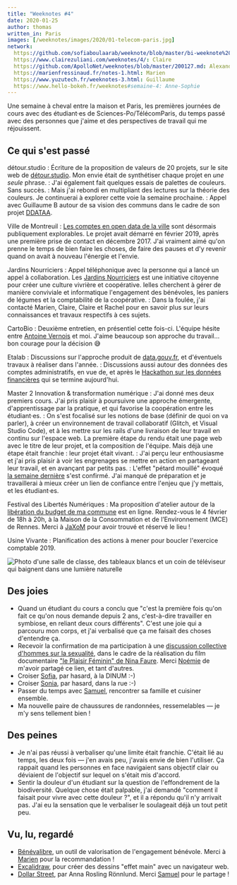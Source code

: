 ```yaml
---
title: "Weeknotes #4"
date: 2020-01-25
author: thomas
written_in: Paris
images: [/weeknotes/images/2020/01-telecom-paris.jpg]
network:
  https://github.com/sofiaboulaarab/weeknote/blob/master/bi-weeknote%20%232.md: Sofia
  https://www.clairezuliani.com/weeknotes/4/: Claire
  https://github.com/ApolloNet/weeknotes/blob/master/200127.md: Alexandre
  https://marienfressinaud.fr/notes-1.html: Marien
  https://www.yuzutech.fr/weeknotes-3.html: Guillaume
  https://www.hello-bokeh.fr/weeknotes#semaine-4: Anne-Sophie
---
```


Une semaine à cheval entre la maison et Paris, les premières journées
de cours avec des étudiant·es de Sciences-Po/TélécomParis, du temps passé avec
des personnes que j'aime et des perspectives de travail qui me réjouissent.

<!--more-->

## Ce qui s'est passé

détour.studio
: Écriture de la proposition de valeurs de 20 projets, sur le site web de [détour.studio].
  Mon envie était de synthétiser chaque projet en _une seule_ phrase.
: J'ai également fait quelques essais de palettes de couleurs. Sans succès.
: Mais j'ai rebondi en multipliant des lectures sur la théorie des couleurs.
  Je continuerai à explorer cette voie la semaine prochaine.
: Appel avec Guillaume B autour de sa vision des communs dans le cadre de son projet [DDATAA].

Ville de Montreuil
: [Les comptes en open data de la ville](https://www.montreuil.fr/vie-citoyenne/finances-et-marches-publics/explorer-les-comptes-de-la-ville)
  sont désormais publiquement explorables.
  Le projet avait démarré en février 2019, après une première prise de contact en décembre 2017.
  J'ai vraiment aimé qu'on prenne le temps de bien faire les choses,
  de faire des pauses et d'y revenir quand on avait à nouveau l'énergie et l'envie.

Jardins Nourriciers
: Appel téléphonique avec la personne qui a lancé un appel à collaboration.
  Les [Jardins Nourriciers] est une initiative citoyenne pour créer une culture vivrière et coopérative.
  Ielles cherchent à gérer de manière conviviale et informatique l'engagement des bénévoles,
  les paniers de légumes et la comptabilité de la coopérative.
: Dans la foulée, j'ai contacté Marien, Claire, Claire et Rachel pour
  en savoir plus sur leurs connaissances et travaux respectifs à ces sujets.

CartoBio
: Deuxième entretien, en présentiel cette fois-ci.
  L'équipe hésite entre [Antoine Vernois](https://blog.crafting-labs.fr/ensemble/) et moi.
  J'aime beaucoup son approche du travail… bon courage pour la décision 😅

Etalab
: Discussions sur l'approche produit de [data.gouv.fr](https://www.data.gouv.fr),
  et d'éventuels travaux à réaliser dans l'année.
: Discussions aussi autour des données des comptes administratifs,
  en vue de, et après le [Hackathon sur les données financières](https://datafin.fr/)
  qui se termine aujourd'hui.


Master 2 Innovation & transformation numérique
: J'ai donné mes deux premiers cours.
  J'ai pris plaisir à poursuivre une approche émergente, d'apprentissage
  par la pratique, et qui favorise la coopération entre les étudiant·es.
: On s'est focalisé sur les notions de base (définir de quoi on va parler),
  à créer un environnement de travail collaboratif (Glitch, et Visual Studio Code),
  et à les mettre sur les rails d'une livraison de leur travail en continu sur l'espace web.
  La première étape du rendu était une page web avec le titre de leur projet, et la composition de l'équipe.
  Mais déjà une étape était franchie : leur projet était vivant.
: J'ai perçu leur enthousiasme et j'ai pris plaisir à voir les engrenages
  se mettre en action en partageant leur travail, et en avançant par petits pas.
: L'effet "pétard mouillé" évoqué [la semaine dernière](/weeknotes/4/) s'est confirmé.
  J'ai manqué de préparation et je travaillerai à mieux créer un lien de confiance
  entre l'enjeu que j'y mettais, et les étudiant·es.


Festival des Libertés Numériques
: Ma proposition d'atelier autour de la [libération du budget de ma commune][fdln-budget]
  est en ligne. Rendez-vous le 4 février de 18h à 20h, à la
  Maison de la Consommation et de l’Environnement (MCE) de Rennes.
  Merci à [JaXoM](https://tchack.xyz) pour avoir trouvé et réservé le lieu !


Usine Vivante
: Planification des actions à mener pour boucler l'exercice comptable 2019.

![Photo d'une salle de classe, des tableaux blancs et un coin de téléviseur qui baignent dans une lumière naturelle](/weeknotes/images/2020/01-telecom-paris.jpg "Salle de cours à TélécomParis (janvier 2020)")


## Des joies

- Quand un étudiant du cours a conclu que "c'est la première fois qu'on
  fait ce qu'on nous demande depuis 2 ans, c'est-à-dire travailler en symbiose,
  en reliant deux cours différents".
  C'est une joie qui a parcouru mon corps, et j'ai verbalisé que ça me faisait des choses d'entendre ça.
- Recevoir la confirmation de ma participation à une [discussion collective
  d'hommes sur la sexualité](https://www.facebook.com/events/2655738987795211/),
  dans le cadre de la réalisation du film documentaire
  ["le Plaisir Féminin" de Nina Faure](https://www.youtube.com/watch?v=tyOfI-gpMmQ).
  Merci [Noémie] de m'avoir partagé ce lien, et tant d'autres.
- Croiser [Sofia], par hasard, à la DINUM :-)
- Croiser [Sonia], par hasard, dans la rue :-)
- Passer du temps avec [Samuel], rencontrer sa famille et cuisiner ensemble.
- Ma nouvelle paire de chaussures de randonnées, ressemelables — je m'y sens tellement bien !

## Des peines

- Je n'ai pas réussi à verbaliser qu'une limite était franchie.
  C'était lié au temps, les deux fois — j'en avais peu, j'avais envie de bien l'utiliser.
  Ça rappait quand les personnes en face navigaient sans objectif clair ou
  déviaient de l'objectif sur lequel on s'était mis d'accord.
- Sentir la douleur d'un étudiant sur la question de l'effondrement de la biodiversité.
  Quelque chose était palpable, j'ai demandé "comment il faisait pour vivre avec cette douleur ?",
  et il a répondu qu'il n'y arrivait pas. J'ai eu la sensation que le verbaliser le soulageait déjà un tout petit peu.


## Vu, lu, regardé

- [Bénévalibre](https://benevalibre.org/), un outil de valorisation de l'engagement bénévole.
  Merci à [Marien] pour la recommandation !
- [Excalidraw](https://excalidraw.com/), pour créer des dessins "effet main" avec un navigateur web.
- [Dollar Street](https://www.gapminder.org/dollar-street/), par Anna Rosling Rönnlund.
  Merci [Samuel] pour le partage !


[détour.studio]: /
[Sofia]: https://twitter.com/sofiaboulaarab
[Sonia]: https://github.com/soniaprevost
[Noémie]: https://noemiegirard.co
[fdln-budget]: https://fdln.insa-rennes.fr/region-de-rennes/atelier-liberons-le-budget-de-notre-commune/
[DDATAA]: https://ddataa.org/
[Jardins Nourriciers]: https://www.lesjardinsnourriciers.com/
[Marien]: https://www.marienfressinaud.fr/
[Samuel]: https://twitter.com/cybunk
